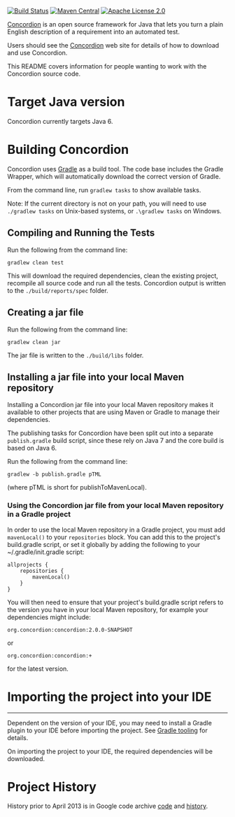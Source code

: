 [![Build Status](https://img.shields.io/travis/concordion/concordion.svg)](https://travis-ci.org/concordion/concordion)
[![Maven Central](https://img.shields.io/maven-central/v/org.concordion/concordion.svg)](http://search.maven.org/#search%7Cga%7C1%7Cg%3A%22org.concordion%22%20AND%20a%3A%22concordion%22)
[![Apache License 2.0](https://img.shields.io/badge/license-Apache%202.0-blue.svg)](http://www.apache.org/licenses/LICENSE-2.0.html)

[Concordion](http://www.concordion.org) is an open source framework for Java that lets you turn a plain English description of a requirement into an automated test.

Users should see the [Concordion](http://www.concordion.org) web site for details of how to download and use Concordion.

This README covers information for people wanting to work with the Concordion source code.

# Target Java version
Concordion currently targets Java 6.

# Building Concordion
Concordion uses [Gradle](http://www.gradle.org/) as a build tool. The code base includes the Gradle Wrapper, which will automatically download the correct version of Gradle.

From the command line, run `gradlew tasks` to show available tasks. 

Note: If the current directory is not on your path, you will need to use `./gradlew tasks` on Unix-based systems, or `.\gradlew tasks` on Windows.

## Compiling and Running the Tests

Run the following from the command line:

```gradlew clean test```
    
This will download the required dependencies, clean the existing project, recompile all source code and run all the tests. Concordion output is written to the `./build/reports/spec` folder.

## Creating a jar file

Run the following from the command line:

```gradlew clean jar```

The jar file is written to the `./build/libs` folder.

## Installing a jar file into your local Maven repository

Installing a Concordion jar file into your local Maven repository makes it available to other projects that are using Maven or Gradle to manage their dependencies.

The publishing tasks for Concordion have been split out into a separate `publish.gradle` build script, since these rely on Java 7 and the core build is based on Java 6.

Run the following from the command line:

```gradlew -b publish.gradle pTML```

(where pTML is short for publishToMavenLocal).

### Using the Concordion jar file from your local Maven repository in a Gradle project

In order to use the local Maven repository in a Gradle project, you must add `mavenLocal()` to your `repositories` block. You can add this to the project's build.gradle script, or set it globally by adding the following to your ~/.gradle/init.gradle script:

```
allprojects {
    repositories {
        mavenLocal()
    }
}
```

You will then need to ensure that your project's build.gradle script refers to the version you have in your local Maven repository, for example your dependencies might include:

    org.concordion:concordion:2.0.0-SNAPSHOT

or

    org.concordion:concordion:+

for the latest version.

# Importing the project into your IDE
----------------------------------------
Dependent on the version of your IDE, you may need to install a Gradle plugin to your IDE before importing the project. See [Gradle tooling](https://www.gradle.org/tooling) for details.

On importing the project to your IDE, the required dependencies will be downloaded.

Project History
=========
History prior to April 2013 is in Google code archive [code](https://code.google.com/archive/p/concordion/source/default/source) and [history](https://code.google.com/archive/p/concordion/source/default/commits).


